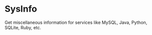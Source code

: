 SysInfo
=======

Get miscellaneous information for services like MySQL, Java, Python, SQLite, Ruby, etc.
